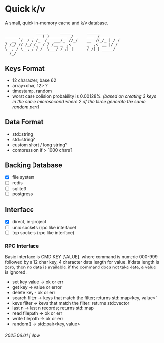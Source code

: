 # Quick k/v

A small, quick in-memory cache and k/v database.

```
              _____      ______      ______         
______ ____  ____(_)________  /__    ___  /____   __
_  __ `/  / / /_  /_  ___/_  //_/    __  //_/_ | / /
/ /_/ // /_/ /_  / / /__ _  ,<       _  ,<  __ |/ / 
\__, / \__,_/ /_/  \___/ /_/|_|      /_/|_| _____/  
  /_/                                               
```

## Keys Format

* 12 character, base 62
* array<char, 12> ?
* timestamp, random
* worst case colision probability is 0.00128%. _(based on creating 3 keys in the same microsecond where 2 of the three generate the same random part)_

## Data Format

* std::string 
* std::string?
* custom short / long string?
* compression if > 1000 chars?

## Backing Database

* [x] file system
* [ ] redis
* [ ] sqlite3
* [ ] postgress

## Interface

* [x] direct, in-project
* [ ] unix sockets (rpc like interface)
* [ ] tcp sockets (rpc like interface)

### RPC Interface

Basic interface is CMD KEY [VALUE]. where command is numeric 000-999 followed by a 12 char key, 4 character data length for value. If data length
is zero, then no data is available; if the command does not take data, a value is ignored.

* set key value -> ok or err
* get key -> value or error
* delete key - ok or err
* search filter -> keys that match the filter; returns std::map<key, value>`
* keys filter -> keys that match the filter; returns std::vector<keys>
* last n -> last n records; returns std::map
* read filepath -> ok or err
* write filepath -> ok or err
* random() -> std::pair<key, value>

###### 2025.06.01 | dpw
